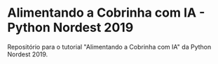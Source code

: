 # Alimentando a Cobrinha com IA - Python Nordest 2019
Repositório para o tutorial "Alimentando a Cobrinha com IA" da Python Nordest 2019.
